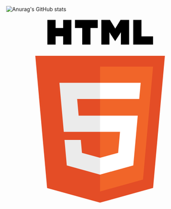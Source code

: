 
          
![Anurag's GitHub stats](https://github-readme-stats.vercel.app/api?username=Diogoxr&show_icons=true&theme=radical)


          

<div>

 <svg viewBox="0 0 128 128"><path fill="#E44D26" d="M27.854 116.354l-8.043-90.211h88.378l-8.051 90.197-36.192 10.033z"></path><path fill="#F16529" d="M64 118.704l29.244-8.108 6.881-77.076H64z"></path><path fill="#EBEBEB" d="M64 66.978H49.359l-1.01-11.331H64V44.583H36.257l.264 2.969 2.72 30.489H64zm0 28.733l-.049.013-12.321-3.328-.788-8.823H39.735l1.55 17.372 22.664 6.292.051-.015z"></path><path d="M28.034 1.627h5.622v5.556H38.8V1.627h5.623v16.822H38.8v-5.633h-5.143v5.633h-5.623V1.627zm23.782 5.579h-4.95V1.627h15.525v5.579h-4.952v11.243h-5.623V7.206zm13.039-5.579h5.862l3.607 5.911 3.603-5.911h5.865v16.822h-5.601v-8.338l-3.867 5.981h-.098l-3.87-5.981v8.338h-5.502V1.627zm21.736 0h5.624v11.262h7.907v5.561H86.591V1.627z"></path><path fill="#fff" d="M63.962 66.978v11.063h13.624L76.302 92.39l-12.34 3.331v11.51l22.682-6.286.166-1.87 2.6-29.127.27-2.97h-2.982zm0-22.395v11.064h26.725l.221-2.487.505-5.608.265-2.969z"></path> </svg>
          
          
</div>
